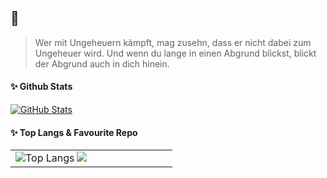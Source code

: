 ## 🎉
> Wer mit Ungeheuern kämpft, mag zusehn, dass er nicht dabei zum Ungeheuer wird. Und wenn du lange in einen Abgrund blickst, blickt der Abgrund auch in dich hinein.

#### ✨ Github Stats 
<a href="https://github.com/MashiroSA/">
  <img align="center" alt="GitHub Stats" src="https://github-readme-stats.vercel.app/api?username=MashiroSA&show_icons=true&include_all_commits=true&theme=radical" />
</a>

#### ✨ Top Langs & Favourite Repo
<table>
  <tr>
    <td valign=top" width="50%">
      <a href="https://github.com/MashiroSA/">
        <img align="left" alt="Top Langs" src="https://github-readme-stats.vercel.app/api/top-langs/?username=MashiroSA&layout=compact&theme=radical" />
      </a>
      <a href="https://github.com/MashiroSA/rin-asf-bot">
        <img align="center" src="https://github-readme-stats.vercel.app/api/pin/?username=mashirosa&repo=rin-asf-bot&theme=radical" />
      </a>                                                                                                                                 
    </td>
  </tr>
</table>
